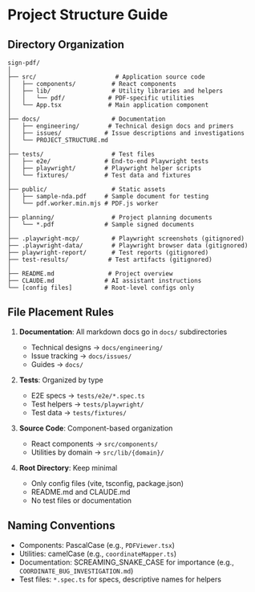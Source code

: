 # Project Structure Guide

## Directory Organization

```
sign-pdf/
│
├── src/                      # Application source code
│   ├── components/          # React components
│   ├── lib/                 # Utility libraries and helpers
│   │   └── pdf/            # PDF-specific utilities
│   └── App.tsx             # Main application component
│
├── docs/                    # Documentation
│   ├── engineering/        # Technical design docs and primers
│   ├── issues/            # Issue descriptions and investigations
│   └── PROJECT_STRUCTURE.md
│
├── tests/                   # Test files
│   ├── e2e/               # End-to-end Playwright tests
│   ├── playwright/        # Playwright helper scripts
│   └── fixtures/          # Test data and fixtures
│
├── public/                  # Static assets
│   ├── sample-nda.pdf     # Sample document for testing
│   └── pdf.worker.min.mjs # PDF.js worker
│
├── planning/                # Project planning documents
│   └── *.pdf              # Sample signed documents
│
├── .playwright-mcp/         # Playwright screenshots (gitignored)
├── .playwright-data/        # Playwright browser data (gitignored)
├── playwright-report/       # Test reports (gitignored)
├── test-results/           # Test artifacts (gitignored)
│
├── README.md               # Project overview
├── CLAUDE.md              # AI assistant instructions
└── [config files]         # Root-level configs only
```

## File Placement Rules

1. **Documentation**: All markdown docs go in `docs/` subdirectories
   - Technical designs → `docs/engineering/`
   - Issue tracking → `docs/issues/`
   - Guides → `docs/`

2. **Tests**: Organized by type
   - E2E specs → `tests/e2e/*.spec.ts`
   - Test helpers → `tests/playwright/`
   - Test data → `tests/fixtures/`

3. **Source Code**: Component-based organization
   - React components → `src/components/`
   - Utilities by domain → `src/lib/{domain}/`

4. **Root Directory**: Keep minimal
   - Only config files (vite, tsconfig, package.json)
   - README.md and CLAUDE.md
   - No test files or documentation

## Naming Conventions

- Components: PascalCase (e.g., `PDFViewer.tsx`)
- Utilities: camelCase (e.g., `coordinateMapper.ts`)
- Documentation: SCREAMING_SNAKE_CASE for importance (e.g., `COORDINATE_BUG_INVESTIGATION.md`)
- Test files: `*.spec.ts` for specs, descriptive names for helpers